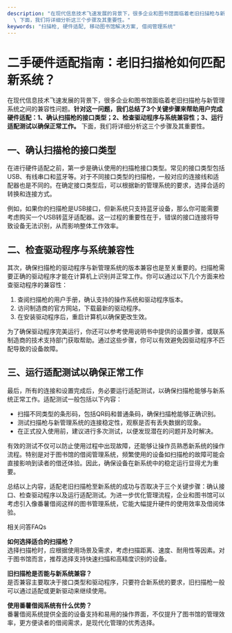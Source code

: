 ```yaml
---
description: "在现代信息技术飞速发展的背景下，很多企业和图书馆面临着老旧扫描枪与新管理系统之间的兼容性问题。**针对这一问题，我们总结了3个关键步骤来帮助用户完成硬件适配：1、确认扫描枪的接口类型；2、检查驱动程序与系统兼容性；3、运行适配测试以确保正常工作。**\
  \ 下面，我们将详细分析这三个步骤及其重要性。"
keywords: "扫描枪, 硬件适配, 移动图书馆解决方案, 借阅管理系统"
---
```

# 二手硬件适配指南：老旧扫描枪如何匹配新系统？

在现代信息技术飞速发展的背景下，很多企业和图书馆面临着老旧扫描枪与新管理系统之间的兼容性问题。**针对这一问题，我们总结了3个关键步骤来帮助用户完成硬件适配：1、确认扫描枪的接口类型；2、检查驱动程序与系统兼容性；3、运行适配测试以确保正常工作。** 下面，我们将详细分析这三个步骤及其重要性。

## 一、确认扫描枪的接口类型

在进行硬件适配之前，第一步是确认使用的扫描枪接口类型。常见的接口类型包括USB、有线串口和蓝牙等。对于不同接口类型的扫描枪，一般对应的连接线和适配器也是不同的。在确定接口类型后，可以根据新的管理系统的要求，选择合适的转换和连接方式。

例如，如果你的扫描枪是USB接口，但新系统只支持蓝牙设备，那么你可能需要考虑购买一个USB转蓝牙适配器。这一过程的重要性在于，错误的接口连接将导致设备无法识别，从而影响整体工作效率。

## 二、检查驱动程序与系统兼容性

其次，确保扫描枪的驱动程序与新管理系统的版本兼容也是至关重要的。扫描枪需要正确的驱动程序才能在计算机上识别并正常工作。你可以通过以下几个方面来检查驱动程序的兼容性：

1. 查阅扫描枪的用户手册，确认支持的操作系统和驱动程序版本。
2. 访问制造商的官方网站，下载最新的驱动程序。
3. 在安装驱动程序后，重启计算机以确保更改生效。

为了确保驱动程序完美运行，你还可以参考使用说明书中提供的设置步骤，或联系制造商的技术支持部门获取帮助。通过这些步骤，你可以有效避免因驱动程序不匹配导致的设备故障。

## 三、运行适配测试以确保正常工作

最后，所有的连接和设置完成后，务必要运行适配测试，以确保扫描枪能够与新系统正常工作。适配测试一般包括以下内容：

- 扫描不同类型的条形码，包括QR码和普通条码，确保扫描枪能够正确识别。
- 测试扫描枪与新管理系统的连接稳定性，观察是否有丢失数据的现象。
- 在正式投入使用前，建议进行多次测试，以便发现潜在的问题并及时解决。

有效的测试不仅可以防止使用过程中出现故障，还能够让操作员熟悉新系统的操作流程。特别是对于图书馆的借阅管理系统，频繁使用的设备如扫描枪的故障可能会直接影响到读者的借还体验。因此，确保设备在新系统中的稳定运行显得尤为重要。

总结以上内容，适配老旧扫描枪至新系统的成功与否取决于三个关键步骤：确认接口、检查驱动程序以及运行适配测试。为进一步优化管理流程，企业和图书馆可以考虑引入像番薯借阅这样的图书管理系统，它能大幅提升硬件的使用效率及借阅体验。

相关问答FAQs

**如何选择适合的扫描枪？**  
选择扫描枪时，应根据使用场景及需求，考虑扫描距离、速度、耐用性等因素。对于图书馆而言，推荐选择支持快速扫描和高精度识别的设备。

**旧扫描枪是否能与新系统兼容？**  
是否兼容主要取决于接口类型和驱动程序，只要符合新系统的要求，旧扫描枪一般可以通过适配或更新驱动来继续使用。

**使用番薯借阅系统有什么优势？**  
番薯借阅系统提供全面的设备支持和易用的操作界面，不仅提升了图书馆的管理效率，更方便读者的借阅需求，是现代化管理的优秀选择。

